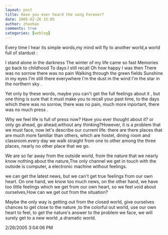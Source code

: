 ```yaml
---
layout: post
title: Have you ever heard the song Forever?
date: 2005-02-26 15:05
author: zhaohao
comments: true
categories: [weblog]
---
```

Every time I hear its simple words,my mind will fly to another world,a world full of stardust :

I stand alone in the darkness
The winter of my life came so fast
Memories go back to childhood
To days I still recall
Oh how happy I was then
There was no sorrow there was no pain
Walking through the green fields Sunshine in my eyes
I'm still there everywhere
I'm the dust in the wind
I'm the star in the northern sky .

Yet only by these words, maybe you can't get the full feelings about it , but one thing is sure that it must make you to recall your past time, to the days which there was no sorrow, there was no pain, much more inportant, there was no much press .

Why we feel life is full of press now? Have you ever thought about it? or only go ahead, go ahead,without any thinking?However, it is a problem that we must face, now let's describe our current life: there are there places that are much more familiar than others, which are hostel, dining room and classroom.every day we walk straight from one to other among the three places, nearly no other place that we go.

We are so far away from the outside world, from the nature that we nearly know nothing about the nature,The only channel we get in touch with the outside is computer, a electronic machine without feelings.

we can get the latest news, but we can't get true feelings from our own heart. On one hand, we know too much news, on the other hand, we have too little feelings which we get from our own heart, so we feel void about ourselves,How can we get out from the situation?

Maybe the only way is getting out from the closed world, give ourselves chances to get close to the nature ,to the colorful out world, use our own heart to feel, to get the nature's answer to the problem we face, we will surely get to a new world ,a dramatic world.

2/26/2005 3:04:06 PM
